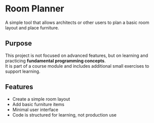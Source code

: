 # Room Planner

A simple tool that allows architects or other users to plan a basic room layout and place furniture.

## Purpose

This project is not focused on advanced features, but on learning and practicing **fundamental programming concepts**.  
It is part of a course module and includes additional small exercises to support learning.

## Features

- Create a simple room layout
- Add basic furniture items
- Minimal user interface
- Code is structured for learning, not production use

